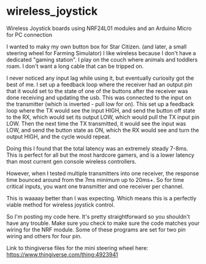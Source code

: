 # wireless_joystick
Wireless Joystick boards using NRF24L01 modules and an Arduino Micro for PC connection

I wanted to maky my own button box for Star Citizen. (and later, a small steering wheel for Farming Simulator)
I like wireless because I don't have a dedicated "gaming station". I play on the couch where animals and toddlers roam.
I don't want a long cable that can be tripped on.

I never noticed any input lag while using it, but eventually curiosity got the best of me. I set up a feedback loop where the receiver had an output pin that it would set to the state of one of the buttons after the receiver was done receiving and updating the usb. This was connected to the input on the transmitter (which is inverted - pull low for on).
This set up a feedback loop where the TX would see the input HIGH, and send the button off state to the RX, which would set its output LOW, which would pull the TX input pin LOW. Then the next time the TX transmitted, it would see the input was LOW, and send the button state as ON, which the RX would see and turn the output HIGH, and the cycle would repeat. 

Doing this I found that the total latency was an extremely steady 7-8ms. This is perfect for all but the most hardcore gamers, and is a lower latency than most current gen console wireless controllers.

However, when I tested multiple transmitters into one receiver, the response time bounced around from the 7ms minimum up to 20ms+. So for time critical inputs, you want one transmitter and one receiver per channel.

This is waaaay better than I was expecting. Which means this is a perfectly viable method for wireless joystick control.

So I'm posting my code here. It's pretty straightforward so you shouldn't have any trouble. Make sure you check to make sure the code matches your wiring for the NRF module. Some of these programs are set for two pin wiring and others for four pin.

Link to thingiverse files for the mini steering wheel here: https://www.thingiverse.com/thing:4923941
